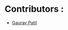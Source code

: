 # Contributors :

<!-- prettier-ignore-start -->
- [Gaurav Patil](https://github.com/GauravPatil8778)

